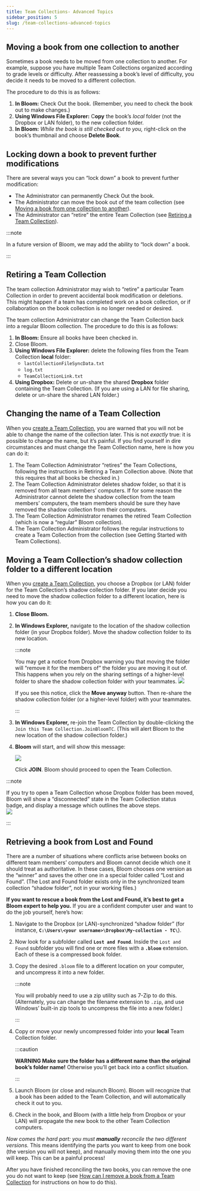 ```yaml
---
title: Team Collections- Advanced Topics
sidebar_position: 5
slug: /team-collections-advanced-topics
---
```




## **Moving a book from one collection to another**


Sometimes a book needs to be moved from one collection to another. For example, suppose you have multiple Team Collections organized according to grade levels or difficulty. After reassessing a book’s level of difficulty, you decide it needs to be moved to a different collection.


The procedure to do this is as follows:

1. **In Bloom:** Check Out the book. (Remember, you need to check the book out to make changes.)
1. **Using Windows File Explorer:** C**opy** the book’s _local_ folder (not the Dropbox or LAN folder), to the new collection folder.
1. **In Bloom:** _While the book is still checked out to you,_ right-click on the book’s thumbnail and choose **Delete Book**.

## **Locking down a book to prevent further modifications**


There are several ways you can “lock down” a book to prevent further modification: 

- The Administrator can permanently Check Out the book.
- The Administrator can move the book out of the team collection (see [Moving a book from one collection to another](9e5b75a9d295460f9b2e92eb5067171e#fd16939ea0684005a34727444964a436)).
- The Administrator can “retire” the entire Team Collection (see [Retiring a Team Collection](9e5b75a9d295460f9b2e92eb5067171e#3a6243f616134809b5b9c06e5748094f)).

:::note

In a future version of Bloom, we may add the ability to “lock down” a book. 

:::




## **Retiring a Team Collection**


The team collection Administrator may wish to “retire” a particular Team Collection in order to prevent accidental book modification or deletions. This might happen if a team has completed work on a book collection, or if collaboration on the book collection is no longer needed or desired. 


The team collection Administrator can change the Team Collection back into a regular Bloom collection. The procedure to do this is as follows:

1. **In Bloom:** Ensure all books have been checked in.
1. Close Bloom.
1. **Using Windows File Explorer:** delete the following files from the Team Collection **local** folder:
	- `lastCollectionFileSyncData.txt`
	- `log.txt`
	- `TeamCollectionLink.txt`
1. **Using Dropbox:** Delete or un-share the shared **Dropbox** folder containing the Team Collection. (If you are using a LAN for file sharing, delete or un-share the shared LAN folder.)

## Changing the name of a Team Collection


When you [create a Team Collection](67038f2eef724222a49939310345e056#6035d8998d5d42a4b66a19e86590d845), you are warned that you will not be able to change the name of the collection later. This is not _exactly_ true: it is possible to change the name, but it’s painful. If you find yourself in dire circumstances and must change the Team Collection name, here is how you can do it: 

1. The Team Collection Administrator “retires” the Team Collections, following the instructions in Retiring a Team Collection above. (Note that this requires that all books be checked in.)
1. The Team Collection Administrator deletes shadow folder, so that it is removed from all team members’ computers. If for some reason the Administrator cannot delete the shadow collection from the team members’ computers, the team members should be sure they have removed the shadow collection from their computers.
1. The Team Collection Administrator renames the retired Team Collection (which is now a “regular” Bloom collection).
1. The Team Collection Administrator follows the regular instructions to create a Team Collection from the collection (see Getting Started with Team Collections).

## Moving a Team Collection’s shadow collection folder to a different location


When you [create a Team Collection](67038f2eef724222a49939310345e056#6035d8998d5d42a4b66a19e86590d845), you choose a Dropbox (or LAN) folder for the Team Collection’s shadow collection folder. If you later decide you need to move the shadow collection folder to a different location, here is how you can do it:

1. **Close Bloom.**
1. **In Windows Explorer,** navigate to the location of the shadow collection folder (in your Dropbox folder). Move the shadow collection folder to its new location.

	:::note
	
	You may get a notice from Dropbox warning you that moving the folder will “remove it for the members of” the folder you are moving it out of. This happens when you rely on the sharing settings of a higher-level folder to share the shadow collection folder with your teammates. 
	![](./1594235164.png)
	
	If you see this notice, click the **Move anyway** button. Then re-share the shadow collection folder (or a higher-level folder) with your teammates.
	
	:::
	


1. **In Windows Explorer,** re-join the Team Collection by double-clicking the `Join this Team Collection.JoinBloomTC`. (This will alert Bloom to the new location of the shadow collection folder.)
1. **Bloom** will start, and will show this message:

	![](./1087074606.png)


	Click **JOIN**. Bloom should proceed to open the Team Collection. 


:::note

If you try to open a Team Collection whose Dropbox folder has been moved, Bloom will show a “disconnected” state in the Team Collection status badge, and display a message which outlines the above steps.  
![](./650651236.png)

:::




## Retrieving a book from Lost and Found


There are a number of situations where conflicts arise between books on different team members’ computers and Bloom cannot decide which one it should treat as authoritative. In these cases, Bloom chooses one version as the “winner” and saves the other one in a special folder called “Lost and Found”. (The Lost and Found folder exists only in the synchronized team collection “shadow folder”, not in your working files.) 


**If you want to rescue a book from the Lost and Found, it’s best to get a Bloom expert to help you.** If you are a confident computer user and want to do the job yourself, here’s how: 

1. Navigate to the Dropbox (or LAN)-synchronized “shadow folder” (for instance, **`C:\Users\<your username>\Dropbox\My-collection - TC\`**).
1. Now look for a subfolder called **`Lost and Found`**. Inside the `Lost and Found` subfolder you will find one or more files with a **`.bloom`** extension. Each of these is a compressed book folder.
1. Copy the desired `.bloom` file to a different location on your computer, and uncompress it into a new folder.

	:::note
	
	You will probably need to use a zip utility such as 7-Zip to do this. (Alternately, you can change the filename extension to `.zip`, and use Windows’ built-in zip tools to uncompress the file into a new folder.) 
	
	:::
	


1. Copy or move your newly uncompressed folder into your **local** Team Collection folder.

	:::caution
	
	**WARNING
	Make sure the folder has a different name than the original book’s folder name!** Otherwise you’ll get back into a conflict situation. 
	
	:::
	


1. Launch Bloom (or close and relaunch Bloom). Bloom will recognize that a book has been added to the Team Collection, and will automatically check it out to you.
1. Check in the book, and Bloom (with a little help from Dropbox or your LAN) will propagate the new book to the other Team Collection computers.

_Now comes the hard part: you must_ _**manually**_ _reconcile the two different versions._ This means identifying the parts you want to keep from one book (the version you will not keep), and manually moving them into the one you will keep. This can be a painful process! 


After you have finished reconciling the two books, you can remove the one you do not want to keep (see [How can I remove a book from a Team Collection](906cc9d79a3843e4b2f666120b79a44c#41000d72c84a4fde8bf3e62f407e4cea) for instructions on how to do this). 

